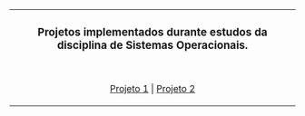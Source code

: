 <table align="center"><tr><td align="center" width="9999">

### Projetos implementados durante estudos da disciplina de Sistemas Operacionais.

<br>

[Projeto 1](https://github.com/EmmanuellaAlbuquerque/college-stuff/tree/master/Operational-Systems/Project1-Escalonamento) |
[Projeto 2](https://github.com/EmmanuellaAlbuquerque/college-stuff/tree/master/Operational-Systems/Project2-PageReplacement)


</td></tr></table>
